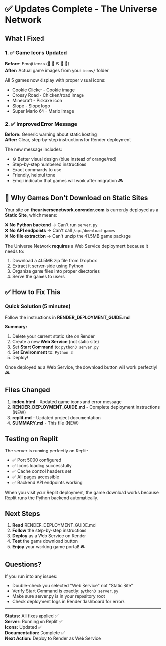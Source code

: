 # ✅ Updates Complete - The Universe Network

## What I Fixed

### 1. ✅ Game Icons Updated
**Before:** Emoji icons (🍪 🐔 ⛏️ 🎢 🍄)  
**After:** Actual game images from your `icons/` folder

All 5 games now display with proper visual icons:
- Cookie Clicker - Cookie image
- Crossy Road - Chicken/road image  
- Minecraft - Pickaxe icon
- Slope - Slope logo
- Super Mario 64 - Mario image

### 2. ✅ Improved Error Message
**Before:** Generic warning about static hosting  
**After:** Clear, step-by-step instructions for Render deployment

The new message includes:
- ⚙️ Better visual design (blue instead of orange/red)
- Step-by-step numbered instructions
- Exact commands to use
- Friendly, helpful tone
- Emoji indicator that games will work after migration 🎮

## 🚨 Why Games Don't Download on Static Sites

Your site on **theuniversenetwork.onrender.com** is currently deployed as a **Static Site**, which means:

❌ **No Python backend** → Can't run `server.py`  
❌ **No API endpoints** → Can't call `/api/download-games`  
❌ **No file extraction** → Can't unzip the 41.5MB game package  

The Universe Network **requires** a Web Service deployment because it needs to:
1. Download a 41.5MB zip file from Dropbox
2. Extract it server-side using Python
3. Organize game files into proper directories
4. Serve the games to users

## ✅ How to Fix This

### Quick Solution (5 minutes)
Follow the instructions in **RENDER_DEPLOYMENT_GUIDE.md**

**Summary:**
1. Delete your current static site on Render
2. Create a new **Web Service** (not static site)
3. Set **Start Command** to: `python3 server.py`
4. Set **Environment** to: `Python 3`
5. Deploy!

Once deployed as a Web Service, the download button will work perfectly! 🎮

## Files Changed

1. **index.html** - Updated game icons and error message
2. **RENDER_DEPLOYMENT_GUIDE.md** - Complete deployment instructions (NEW)
3. **replit.md** - Updated project documentation
4. **SUMMARY.md** - This file (NEW)

## Testing on Replit

The server is running perfectly on Replit:
- ✅ Port 5000 configured
- ✅ Icons loading successfully
- ✅ Cache control headers set
- ✅ All pages accessible
- ✅ Backend API endpoints working

When you visit your Replit deployment, the game download works because Replit runs the Python backend automatically.

## Next Steps

1. **Read** RENDER_DEPLOYMENT_GUIDE.md
2. **Follow** the step-by-step instructions
3. **Deploy** as a Web Service on Render
4. **Test** the game download button
5. **Enjoy** your working game portal! 🎮

## Questions?

If you run into any issues:
- Double-check you selected "Web Service" not "Static Site"
- Verify Start Command is exactly: `python3 server.py`
- Make sure server.py is in your repository root
- Check deployment logs in Render dashboard for errors

---

**Status:** All fixes applied ✅  
**Server:** Running on Replit ✅  
**Icons:** Updated ✅  
**Documentation:** Complete ✅  
**Next Action:** Deploy to Render as Web Service
